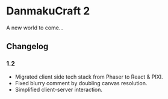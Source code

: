 # DanmakuCraft 2

A new world to come...

## Changelog

### 1.2

- Migrated client side tech stack from Phaser to React & PIXI.
- Fixed blurry comment by doubling canvas resolution.
- Simplified client-server interaction.
